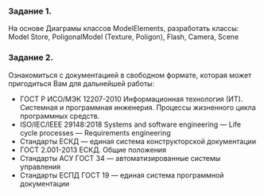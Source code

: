 ### Задание 1.

На основе Диаграмы классов ModelElements, разработать классы: Model Store, PoligonalModel (Texture, Poligon), Flash, Camera, Scene

### Задание 2.

Ознакомиться с документацией в свободном формате, которая может пригодиться Вам для дальнейшей работы:

- ГОСТ Р ИСО/МЭК 12207-2010 Информационная технология (ИТ). Системная и программная инженерия. Процессы жизненного цикла программных средств.
- ISO/IEC/IEEE 29148:2018 Systems and software engineering — Life cycle processes — Requirements engineering
- Стандарты ЕСКД — единая система конструкторской документации
- ГОСТ 2.001-2013 ЕСКД. Общие положения
- Стандарты АСУ ГОСТ 34 — автоматизированные системы управления
- Стандарты ЕСПД ГОСТ 19 — единая система программной документации
